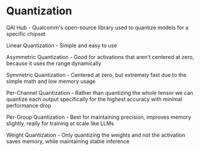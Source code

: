 # Quantization

QAI Hub - Qualcomm's open-source library used to quantize models for a specific chipset

Linear Quantization - Simple and easy to use

Asymmetric Quantization - Good for activations that aren't centered at zero, because it uses the range dynamically

Symmetric Quantization - Centered at zero, but extremely fast due to the simple math and low memory usage

Per-Channel Quantization - Rather than quantizing the whole tensor we can quantize each output specifically for the highest accuracy with minimal performance drop

Per-Group Quantization - Best for maintaining precision, improves memory slightly, really for training at scale like LLMs

Weight Quantization - Only quantizing the weights and not the activation saves memory, while maintaining stable inference
